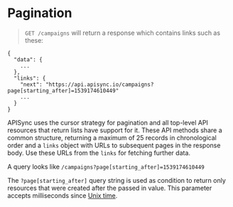# Pagination

> `GET /campaigns` will return a response which contains links such as these:

```
{
  "data": {
    ...
  },
  "links": {
    "next": "https://api.apisync.io/campaigns?page[starting_after]=1539174610449"
    ...
  }
}
```

APISync uses the cursor strategy for pagination and
all top-level API resources that return lists have support for it.
These API methods share a common structure, returning a maximum of 25 records
in chronological order and a `links` object with URLs to subsequent
pages in the response body.
Use these URLs from the `links` for fetching further data.

A query looks like `/campaigns?page[starting_after]=1539174610449`

The `?page[starting_after]` query string is used as condition to return only
resources that were created after the passed in value. This parameter accepts
milliseconds since
<a href="https://en.wikipedia.org/wiki/Unix_time" target="_blank">Unix time</a>.

